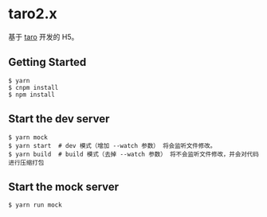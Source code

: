 # taro2.x

基于 [taro](https://taro-ui.jd.com/) 开发的 H5。

## Getting Started

```shell
$ yarn
$ cnpm install
$ npm install
```

## Start the dev server

```shell
$ yarn mock
$ yarn start  # dev 模式（增加 --watch 参数） 将会监听文件修改。
$ yarn build  # build 模式（去掉 --watch 参数） 将不会监听文件修改，并会对代码进行压缩打包
```      
## Start the mock server

```shell
$ yarn run mock
```   
